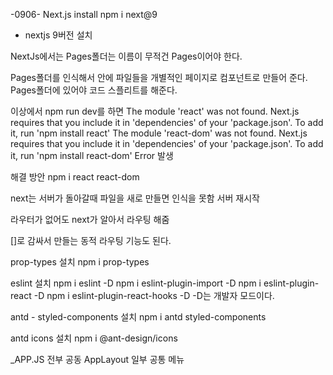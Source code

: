 -0906-
Next.js install
npm i next@9 
- nextjs 9버전 설치

NextJs에서는 Pages폴더는 이름이 무적건 Pages이어야 한다.

Pages폴더를 인식해서 안에 파일들을 개별적인 페이지로 컴포넌트로 만들어 준다.
Pages폴더에 있어야 코드 스플리트를 해준다. 

이상에서 npm run dev를 하면 
The module 'react' was not found. Next.js requires that you include it in 'dependencies' of your 'package.json'. To add it, run 'npm install react'
The module 'react-dom' was not found. Next.js requires that you include it in 'dependencies' of your 'package.json'. To add it, run 'npm install react-dom'
Error 발생

해결 방안 npm i react react-dom

next는 서버가 돌아갈때 파일을 새로 만들면 인식을 못함
서버 재시작

라우터가 없어도 next가 알아서 라우팅 해줌 

[]로 감싸서 만들는 동적 라우팅 기능도 된다.

prop-types 설치
 npm i prop-types

 eslint 설치
 npm i eslint -D
 npm i eslint-plugin-import -D
 npm i eslint-plugin-react -D
 npm i eslint-plugin-react-hooks -D
 -D는 개발자 모드이다. 

antd - styled-components 설치
npm i antd styled-components

antd icons 설치
npm i @ant-design/icons

_APP.JS 전부 공동 
AppLayout 일부 공통 메뉴